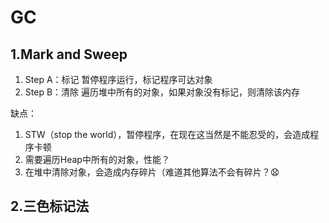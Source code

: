 # GC

## 1.Mark and Sweep

   1. Step A：标记
    暂停程序运行，标记程序可达对象
   2. Step B：清除
    遍历堆中所有的对象，如果对象没有标记，则清除该内存

缺点：
1. STW（stop the world），暂停程序，在现在这当然是不能忍受的，会造成程序卡顿
2. 需要遍历Heap中所有的对象，性能？
3. 在堆中清除对象，会造成内存碎片（难道其他算法不会有碎片？😧



## 2.三色标记法

    